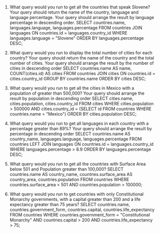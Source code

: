 1. What query would you run to get all the countries that speak Slovene? Your query should return the name of the country, language and language percentage. Your query should arrange the result by language percentage in descending order.
SELECT countries.name, languages.language, languages.percentage FROM countries JOIN languages ON countries.id = languages.country_id WHERE languages.language = "Slovene" ORDER BY languages.percentage DESC;

2. What query would you run to display the total number of cities for each country? Your query should return the name of the country and the total number of cities. Your query should arrange the result by the number of cities in descending order
SELECT countries.name AS name, COUNT(cities.id) AS cities FROM countries JOIN cities ON countries.id = cities.country_id GROUP BY countries.name ORDER BY cities DESC;

3. What query would you run to get all the cities in Mexico with a population of greater than 500,000? Your query should arrange the result by population in descending order
SELECT cities.name, cities.population, cities.country_id FROM cities WHERE cities.population > 500000 AND cities.country_id = (SELECT id FROM countries WHERE countries.name = "Mexico") ORDER BY cities.population DESC;

4. What query would you run to get all languages in each country with a percentage greater than 89%? Your query should arrange the result by percentage in descending order
SELECT countries.name AS country_name, languages.language, languages.percentage FROM countries LEFT JOIN languages ON countries.id = languages.country_id WHERE languages.percentage > 8.9 ORDER BY languages.percentage DESC;

5. What query would you run to get all the countries with Surface Area below 501 and Population greater than 100,000?
SELECT countries.name AS country_name, countries.surface_area AS country_area, countries.population FROM countries WHERE countries.surface_area < 501 AND countries.population > 100000;

6. What query would you run to get countries with only Constitutional Monarchy governments, with a capital greater than 200 and a life expectancy greater than 75 years?
SELECT countries.name, countries.government_form, countries.capital, countries.life_expectancy FROM countries WHERE countries.government_form = "Constitutional Monarchy" AND countries.capital > 200 AND countries.life_expectancy > 75;
